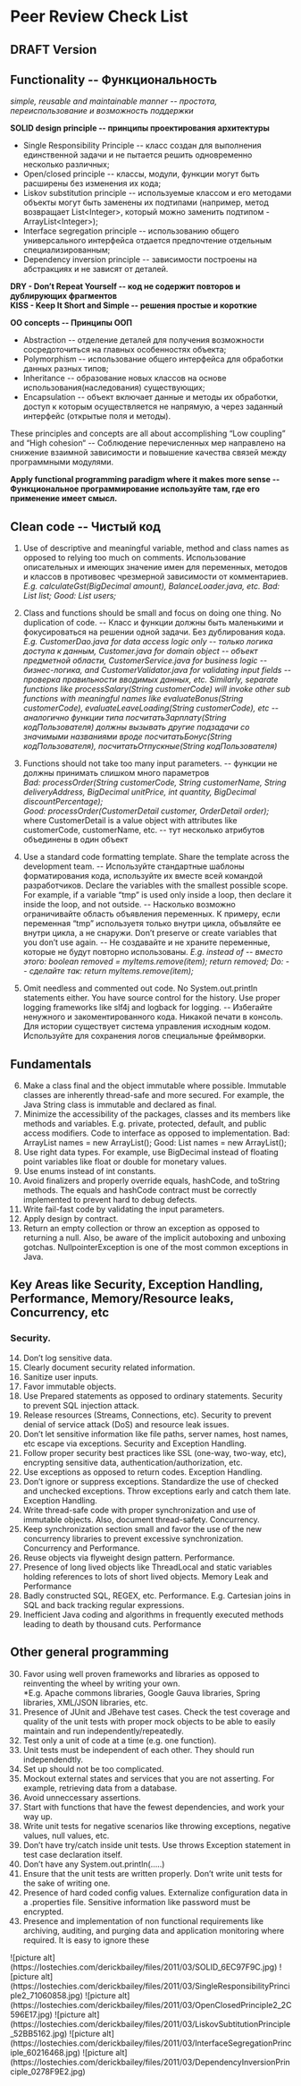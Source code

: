 # Peer Review Check List 
## DRAFT Version

## Functionality -- Функциональность
*simple, reusable and maintainable manner -- простота, переиспользование и возможность поддержки*

**SOLID design principle -- принципы проектирования архитектуры**
- Single Responsibility Principle -- класс создан для выполнения единственной задачи и не пытается решить одновременно несколько различных;
- Open/closed principle -- классы, модули, функции могут быть расширены без изменения их кода;
- Liskov substitution principle -- используемые классом и его методами объекты могут быть заменены их подтипами (например, метод возвращает List\<Integer>, который можно заменить подтипом - ArrayList\<Integer>);
- Interface segregation principle -- использованию общего универсального интерфейса отдается предпочтение отдельным специализированным;
- Dependency inversion principle -- зависимости построены на абстракциях и не зависят от деталей.


**DRY - Don’t Repeat Yourself -- код не содержит повторов и дублирующих фрагментов**<br>
**KISS - Keep It Short and Simple -- решения простые и короткие**

**OO concepts -- Принципы ООП**
- Abstraction -- отделение деталей для получения возможности сосредоточиться на главных особенностях объекта;
- Polymorphism -- использование общего интерфейса для обработки данных разных типов;
- Inheritance -- образование новых классов на основе использования(наследования) существующих;
- Encapsulation -- объект включает данные и методы их обработки, доступ к которым осуществляется не напрямую, а через заданный интерфейс (открытые поля и методы).

These principles and concepts are all about accomplishing “Low coupling” and “High cohesion“ --  Соблюдение перечисленных мер направлено на снижение взаимной зависимости и повышение качества связей между программными модулями.

**Apply functional programming paradigm where it makes more sense -- Функциональное программирование используйте там, где его применение имеет смысл.**

## Clean code -- Чистый код
1. Use of descriptive and meaningful variable, method and class names as opposed to relying too much on comments.
Использование описательных и имеющих значение имен для переменных, методов и классов в противовес чрезмерной зависимости от комментариев.
*E.g. calculateGst(BigDecimal amount), BalanceLoader.java, etc.
Bad: List list;
Good: List<String> users;*

2. Class and functions should be small and focus on doing one thing. No duplication of code. -- Класс и функции должны быть маленькими и фокусироваться на решении одной задачи.
Без дублирования кода.
*E.g. CustomerDao.java for data access logic only -- только логика доступа к данным, Customer.java for domain object -- объект предметной области, 
CustomerService.java for business logic -- бизнес-логика, and CustomerValidator.java for validating input fields -- проверка правильности вводимых данных, etc.
Similarly, separate functions like processSalary(String customerCode) will invoke other sub functions with meaningful names like 
evaluateBonus(String customerCode), evaluateLeaveLoading(String customerCode), etc 
-- аналогично функции типа посчитатьЗарплату(String кодПользователя) должны вызывать другие подзадачи со значимыми названиями 
вроде посчитатьБонус(String кодПользователя), посчитатьОтпускные(String кодПользователя)*

3. Functions should not take too many input parameters. -- функции не должны принимать слишком много параметров </br>
*Bad: processOrder(String customerCode, String customerName, String deliveryAddress, BigDecimal unitPrice, int quantity, BigDecimal discountPercentage); </br>
Good: processOrder(CustomerDetail customer, OrderDetail order);* </br>
where CustomerDetail is a value object with attributes like customerCode, customerName, etc. -- тут несколько атрибутов объединены в один объект

4. Use a standard code formatting template.	Share the template across the development team. 
-- Используйте стандартные шаблоны форматирования кода, используйте их вместе всей командой разработчиков.
Declare the variables with the smallest possible scope.	For example, if a variable “tmp” is used only inside a loop, then declare it inside the loop, and not outside.
-- Насколько возможно ограничивайте область объявления переменных. К примеру, если переменная “tmp” используетя только внутри цикла, объвляйте ее внутри цикла, а не снаружи.
Don’t preserve or create variables that you don’t use again. -- Не создавайте и не храните переменные, которые не будут повторно использованы.
*E.g. instead of -- вместо этого: boolean removed = myItems.remove(item); return removed; 
Do: -- сделайте так: return myItems.remove(item);*

5. Omit needless and commented out code. No System.out.println statements either.	You have source control for the history. 
Use proper logging frameworks like slf4j and logback for logging.
-- Избегайте ненужного и закоментированного кода. Никакой печати в консоль. Для истории существует система управления исходным кодом. Используйте для сохранения логов
специальные фреймворки.

## Fundamentals
6. Make a class final and the object immutable where possible.	Immutable classes are inherently thread-safe and more secured. 
For example, the Java String class is immutable and declared as final.
7. Minimize the accessibility of the packages, classes and its members like methods and variables.	E.g. private, protected, default, and public access modifiers.
Code to interface as opposed to implementation.	Bad: ArrayList<String> names = new ArrayList<String>();
Good: List<String> names = new ArrayList<String>();
8. Use right data types.	For example, use BigDecimal instead of floating point variables like float or double for monetary values. 
9. Use enums instead of int constants.
10. Avoid finalizers and properly override equals, hashCode, and toString methods.	The equals and hashCode contract must be correctly implemented to prevent hard to debug defects.
11. Write fail-fast code by validating the input parameters.	
12. Apply design by contract.
13. Return an empty collection or throw an exception as opposed to returning a null. Also, be aware of the implicit autoboxing and unboxing gotchas. 
NullpointerException is one of the most common exceptions in Java.

## Key Areas like Security, Exception Handling, Performance, Memory/Resource leaks, Concurrency, etc
### Security.
14. Don’t log sensitive data.	 
15. Clearly document security related information.
16. Sanitize user inputs.
17. Favor immutable objects.
18. Use Prepared statements as opposed to ordinary statements.	 Security to prevent SQL injection attack.
19. Release resources (Streams, Connections, etc).	 Security to prevent denial of service attack (DoS) and resource leak issues.
20. Don’t let sensitive information like file paths, server names, host names, etc escape via exceptions.	Security and Exception Handling.
21. Follow proper security best practices like SSL (one-way, two-way, etc), encrypting sensitive data, authentication/authorization, etc.
22. Use exceptions as opposed to return codes.	Exception Handling.
23. Don’t ignore or suppress exceptions. Standardize the use of checked and unchecked exceptions. Throw exceptions early and catch them late.	Exception Handling.
24. Write thread-safe code with proper synchronization and use of immutable objects. Also, document thread-safety.	Concurrency.
25. Keep synchronization section small and favor the use of the new concurrency libraries to prevent excessive synchronization.	Concurrency and Performance.
26. Reuse objects via flyweight design pattern.	Performance.
27. Presence of long lived objects like ThreadLocal and static variables holding references to lots of short lived objects.	Memory Leak and Performance
28. Badly constructed SQL, REGEX, etc.	Performance. E.g. Cartesian joins in SQL and back tracking regular expressions.
29. Inefficient Java coding and algorithms in frequently executed methods leading to death by thousand cuts.	Performance

## Other general programming
30. Favor using well proven frameworks and libraries as opposed to reinventing the wheel by writing your own.	
*E.g. Apache commons libraries, Google Gauva libraries, Spring libraries, XML/JSON libraries, etc.
31. Presence of JUnit and JBehave test cases. Check the test coverage and quality of the unit tests with proper mock objects to be able to easily maintain and run independently/repeatedly.
32. Test only a unit of code at a time (e.g. one function).
33. Unit tests must be independent of each other. They should run independendtly.
34. Set up should not be too complicated.
35. Mockout external states and services that you are not asserting. For example, retrieving data from a database.
36. Avoid unneccessary assertions.
37. Start with functions that have the fewest dependencies, and work your way up.
38. Write unit tests for negative scenarios like throwing exceptions, negative values, null values, etc.
39. Don’t have try/catch inside unit tests. Use throws Exception statement in test case declaration itself.
40. Don’t have any System.out.println(…..)
41. Ensure that the unit tests are written properly.	Don’t write unit tests for the sake of writing one.
42. Presence of hard coded config values. Externalize configuration data in a .properties file. Sensitive information like password must be encrypted.
43. Presence and implementation of non functional requirements like archiving, auditing, and purging data and application monitoring where required. It is easy to ignore these

<p> ![picture alt](https://lostechies.com/derickbailey/files/2011/03/SOLID_6EC97F9C.jpg)
![picture alt](https://lostechies.com/derickbailey/files/2011/03/SingleResponsibilityPrinciple2_71060858.jpg) 
![picture alt](https://lostechies.com/derickbailey/files/2011/03/OpenClosedPrinciple2_2C596E17.jpg)
![picture alt](https://lostechies.com/derickbailey/files/2011/03/LiskovSubtitutionPrinciple_52BB5162.jpg)
![picture alt](https://lostechies.com/derickbailey/files/2011/03/InterfaceSegregationPrinciple_60216468.jpg)
![picture alt](https://lostechies.com/derickbailey/files/2011/03/DependencyInversionPrinciple_0278F9E2.jpg)
</p>
